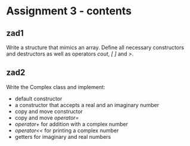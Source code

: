 # Assignment 3 - contents

## zad1
Write a structure that mimics an array. Define all necessary constructors and destructors as well as operators *cout*, *[ ]* and *>*.

## zad2
Write the Complex class and implement:
 * default constructor
 * a constructor that accepts a real and an imaginary number
 * copy and move constructor
 * copy and move *operator=*
 * *operator+* for addition with a complex number
 * *operator<<* for printing a complex number
 * getters for imaginary and real numbers
